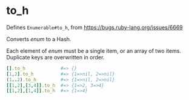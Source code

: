 to_h
====

Defines `Enumerable#to_h`, from https://bugs.ruby-lang.org/issues/6669

Converts *enum* to a Hash.

Each element of *enum* must be a single item, or an array of two items.
Duplicate keys are overwritten in order.

```ruby
[].to_h             #=> {}
[1,2].to_h          #=> {1=>nil, 2=>nil}
(1..2).to_h         #=> {1=>nil, 2=>nil}
[[1,2],[3,4]].to_h  #=> {1=>2, 3=>4}
[[1,2],[1,4]].to_h  #=> {1=>4}
```

